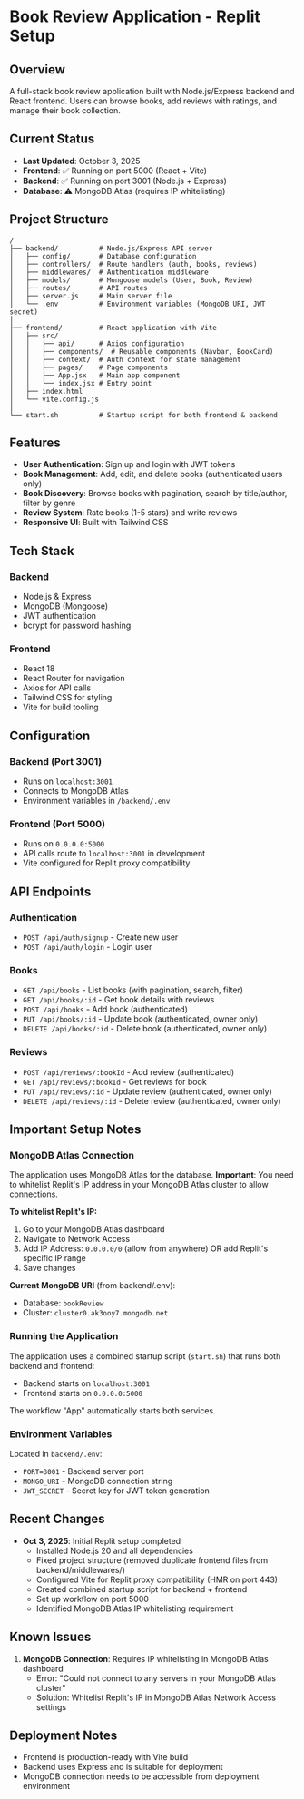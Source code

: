 # Book Review Application - Replit Setup

## Overview
A full-stack book review application built with Node.js/Express backend and React frontend. Users can browse books, add reviews with ratings, and manage their book collection.

## Current Status
- **Last Updated**: October 3, 2025
- **Frontend**: ✅ Running on port 5000 (React + Vite)
- **Backend**: ✅ Running on port 3001 (Node.js + Express)
- **Database**: ⚠️ MongoDB Atlas (requires IP whitelisting)

## Project Structure
```
/
├── backend/          # Node.js/Express API server
│   ├── config/       # Database configuration
│   ├── controllers/  # Route handlers (auth, books, reviews)
│   ├── middlewares/  # Authentication middleware
│   ├── models/       # Mongoose models (User, Book, Review)
│   ├── routes/       # API routes
│   ├── server.js     # Main server file
│   └── .env          # Environment variables (MongoDB URI, JWT secret)
│
├── frontend/         # React application with Vite
│   ├── src/
│   │   ├── api/      # Axios configuration
│   │   ├── components/  # Reusable components (Navbar, BookCard)
│   │   ├── context/  # Auth context for state management
│   │   ├── pages/    # Page components
│   │   ├── App.jsx   # Main app component
│   │   └── index.jsx # Entry point
│   ├── index.html
│   └── vite.config.js
│
└── start.sh          # Startup script for both frontend & backend
```

## Features
- **User Authentication**: Sign up and login with JWT tokens
- **Book Management**: Add, edit, and delete books (authenticated users only)
- **Book Discovery**: Browse books with pagination, search by title/author, filter by genre
- **Review System**: Rate books (1-5 stars) and write reviews
- **Responsive UI**: Built with Tailwind CSS

## Tech Stack
### Backend
- Node.js & Express
- MongoDB (Mongoose)
- JWT authentication
- bcrypt for password hashing

### Frontend
- React 18
- React Router for navigation
- Axios for API calls
- Tailwind CSS for styling
- Vite for build tooling

## Configuration
### Backend (Port 3001)
- Runs on `localhost:3001`
- Connects to MongoDB Atlas
- Environment variables in `/backend/.env`

### Frontend (Port 5000)
- Runs on `0.0.0.0:5000`
- API calls route to `localhost:3001` in development
- Vite configured for Replit proxy compatibility

## API Endpoints
### Authentication
- `POST /api/auth/signup` - Create new user
- `POST /api/auth/login` - Login user

### Books
- `GET /api/books` - List books (with pagination, search, filter)
- `GET /api/books/:id` - Get book details with reviews
- `POST /api/books` - Add book (authenticated)
- `PUT /api/books/:id` - Update book (authenticated, owner only)
- `DELETE /api/books/:id` - Delete book (authenticated, owner only)

### Reviews
- `POST /api/reviews/:bookId` - Add review (authenticated)
- `GET /api/reviews/:bookId` - Get reviews for book
- `PUT /api/reviews/:id` - Update review (authenticated, owner only)
- `DELETE /api/reviews/:id` - Delete review (authenticated, owner only)

## Important Setup Notes

### MongoDB Atlas Connection
The application uses MongoDB Atlas for the database. **Important**: You need to whitelist Replit's IP address in your MongoDB Atlas cluster to allow connections.

**To whitelist Replit's IP:**
1. Go to your MongoDB Atlas dashboard
2. Navigate to Network Access
3. Add IP Address: `0.0.0.0/0` (allow from anywhere) OR add Replit's specific IP range
4. Save changes

**Current MongoDB URI** (from backend/.env):
- Database: `bookReview`
- Cluster: `cluster0.ak3ooy7.mongodb.net`

### Running the Application
The application uses a combined startup script (`start.sh`) that runs both backend and frontend:
- Backend starts on `localhost:3001`
- Frontend starts on `0.0.0.0:5000`

The workflow "App" automatically starts both services.

### Environment Variables
Located in `backend/.env`:
- `PORT=3001` - Backend server port
- `MONGO_URI` - MongoDB connection string
- `JWT_SECRET` - Secret key for JWT token generation

## Recent Changes
- **Oct 3, 2025**: Initial Replit setup completed
  - Installed Node.js 20 and all dependencies
  - Fixed project structure (removed duplicate frontend files from backend/middlewares/)
  - Configured Vite for Replit proxy compatibility (HMR on port 443)
  - Created combined startup script for backend + frontend
  - Set up workflow on port 5000
  - Identified MongoDB Atlas IP whitelisting requirement

## Known Issues
1. **MongoDB Connection**: Requires IP whitelisting in MongoDB Atlas dashboard
   - Error: "Could not connect to any servers in your MongoDB Atlas cluster"
   - Solution: Whitelist Replit's IP in MongoDB Atlas Network Access settings

## Deployment Notes
- Frontend is production-ready with Vite build
- Backend uses Express and is suitable for deployment
- MongoDB connection needs to be accessible from deployment environment
